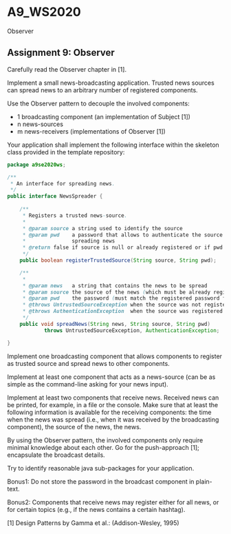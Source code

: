 # A9_WS2020
Observer

Assignment 9: Observer
----------------------------------------------

Carefully read the Observer chapter in [1].

Implement a small news-broadcasting application.
Trusted news sources can spread news to an arbitrary number of registered components.

Use the Observer pattern to decouple the involved components:
- 1 broadcasting component (an implementation of Subject [1])
- n news-sources
- m news-receivers (implementations of Observer [1])

Your application shall implement the following interface within the skeleton class provided in the template repository:

```java
package a9se2020ws;

/**
 * An interface for spreading news.
 */
public interface NewsSpreader {
	
	/**
	 * Registers a trusted news-source.
	 * 
	 * @param source a string used to identify the source
	 * @param pwd    a password that allows to authenticate the source when
	 *               spreading news
	 * @return false if source is null or already registered or if pwd is null or empty , true otherwise
	 */
	public boolean registerTrustedSource(String source, String pwd);

	/**
	 * 
	 * @param news   a string that contains the news to be spread
	 * @param source the source of the news (which must be already registered)
	 * @param pwd    the password (must match the registered password for this source)
	 * @throws UntrustedSourceException when the source was not registered before
	 * @throws AuthenticationException  when the source was registered with a different password
	 */
	public void spreadNews(String news, String source, String pwd)
			throws UntrustedSourceException, AuthenticationException;

}
```

Implement one broadcasting component that allows components to register as trusted source and spread news to other components.

Implement at least one component that acts as a news-source (can be as simple as the command-line asking for your news input).

Implement at least two components that receive news. Received news can be printed, for example, in a file or the console. Make sure that at least the following information is available for the receiving components: the time when the news was spread (i.e., when it was received by the broadcasting component), the source of the news, the news. 

By using the Observer pattern, the involved components only require minimal knowledge about each other.
Go for the push-approach [1]; encapsulate the broadcast details.


Try to identify reasonable java sub-packages for your application.

Bonus1: Do not store the password in the broadcast component in plain-text.

Bonus2: Components that receive news may register either for all news, or for certain topics (e.g., if the news contains a certain hashtag).

[1] Design Patterns by Gamma et al.: (Addison-Wesley, 1995)
